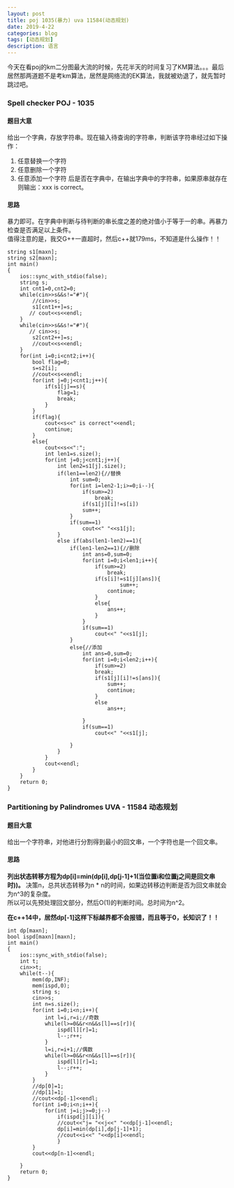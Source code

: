 ```yaml
---
layout: post
title: poj 1035(暴力) uva 11584(动态规划)
date: 2019-4-22
categories: blog
tags: [动态规划]
description: 语言
---
```


今天在看poj的km二分图最大流的时候，先花半天的时间复习了KM算法。。。最后居然那两道题不是考km算法，居然是网络流的EK算法，我就被劝退了，就先暂时跳过吧。


### Spell checker POJ - 1035 
#### 题目大意
给出一个字典，存放字符串。现在输入待查询的字符串，判断该字符串经过如下操作：
1. 任意替换一个字符
2. 任意删除一个字符
3. 任意添加一个字符
后是否在字典中，在输出字典中的字符串，如果原串就存在则输出：xxx is correct。

#### 思路
暴力即可。在字典中判断与待判断的串长度之差的绝对值小于等于一的串。再暴力检查是否满足以上条件。<br>
值得注意的是，我交G++一直超时，然后c++就179ms，不知道是什么操作！！

```
string s1[maxn];
string s2[maxn];
int main()
{
    ios::sync_with_stdio(false);
    string s;
    int cnt1=0,cnt2=0;
    while(cin>>s&&s!="#"){
        //cin>>s;
        s1[cnt1++]=s;
       // cout<<s<<endl;
    }
    while(cin>>s&&s!="#"){
       // cin>>s;
        s2[cnt2++]=s;
        //cout<<s<<endl;
    }
    for(int i=0;i<cnt2;i++){
        bool flag=0;
        s=s2[i];
        //cout<<s<<endl;
        for(int j=0;j<cnt1;j++){
            if(s1[j]==s){
                flag=1;
                break;
            }
        }
        if(flag){
            cout<<s<<" is correct"<<endl;
            continue;
        }
        else{
            cout<<s<<":";
            int len1=s.size();
            for(int j=0;j<cnt1;j++){
                int len2=s1[j].size();
                if(len1==len2){//替换
                    int sum=0;
                    for(int i=len2-1;i>=0;i--){
                        if(sum>=2)
                            break;
                        if(s1[j][i]!=s[i])
                        sum++;
                    }
                    if(sum==1)
                        cout<<" "<<s1[j];
                }
                else if(abs(len1-len2)==1){
                    if(len1-len2==1){//删除
                        int ans=0,sum=0;
                        for(int i=0;i<len1;i++){
                            if(sum>=2)
                                break;
                            if(s[i]!=s1[j][ans]){
                                    sum++;
                                continue;
                            }
                            else{
                                ans++;
                            }
                        }
                        if(sum==1)
                            cout<<" "<<s1[j];
                    }
                    else{//添加
                        int ans=0,sum=0;
                        for(int i=0;i<len2;i++){
                            if(sum>=2)
                            break;
                            if(s1[j][i]!=s[ans]){
                                sum++;
                                continue;
                            }
                            else 
                                ans++;
                            
                        }
                        if(sum==1)
                            cout<<" "<<s1[j];

                    }
                }
            }
            cout<<endl;
        }
    }
    return 0;
}
```



### Partitioning by Palindromes UVA - 11584   动态规划

#### 题目大意
给出一个字符串，对他进行分割得到最小的回文串，一个字符也是一个回文串。

#### 思路
**列出状态转移方程为dp[i]=min(dp[i],dp[j-1]+1(当位置i和位置j之间是回文串时))。**
决策n，总共状态转移为n * n的时间，如果边转移边判断是否为回文串就会为n^3的复杂度。<br>
所以可以先预处理回文部分，然后O(1)的判断时间。总时间为n^2。

**在c++14中，居然dp[-1]这样下标越界都不会报错，而且等于0，长知识了！！**

```
int dp[maxn];
bool ispd[maxn][maxn];
int main()
{
    ios::sync_with_stdio(false);
    int t;
    cin>>t;
    while(t--){
        mem(dp,INF);
        mem(ispd,0);
        string s;
        cin>>s;
        int n=s.size();
        for(int i=0;i<n;i++){
            int l=i,r=i;//奇数
            while(l>=0&&r<n&&s[l]==s[r]){
                ispd[l][r]=1;
                l--;r++;
            }
            l=i,r=i+1;//偶数
            while(l>=0&&r<n&&s[l]==s[r]){
                ispd[l][r]=1;
                l--;r++;
            }
        }
        //dp[0]=1;
        //dp[1]=1;
        //cout<<dp[-1]<<endl;
        for(int i=0;i<n;i++){
            for(int j=i;j>=0;j--)
                if(ispd[j][i]){
                //cout<<"j= "<<j<<" "<<dp[j-1]<<endl;
                dp[i]=min(dp[i],dp[j-1]+1);
                //cout<<i<<" "<<dp[i]<<endl;
                }
        }
        cout<<dp[n-1]<<endl;

    }
    return 0;
}
```







